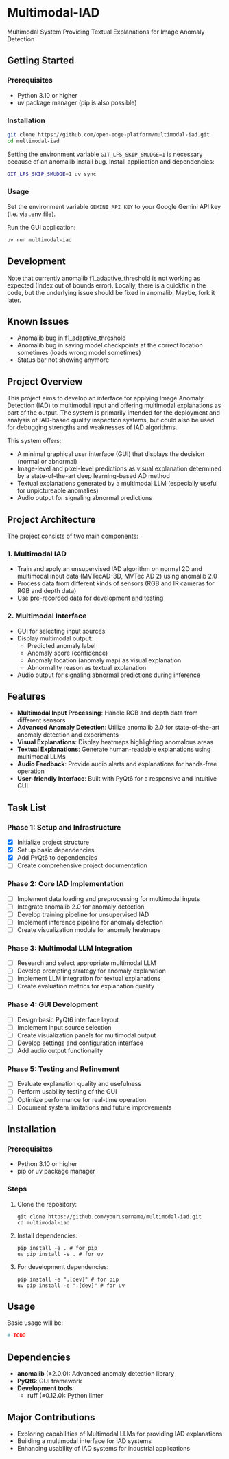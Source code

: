 # Multimodal-IAD

Multimodal System Providing Textual Explanations for Image Anomaly Detection


## Getting Started

### Prerequisites

- Python 3.10 or higher
- uv package manager (pip is also possible)

### Installation
```bash
git clone https://github.com/open-edge-platform/multimodal-iad.git
cd multimodal-iad
```

Setting the environment variable `GIT_LFS_SKIP_SMUDGE=1` is necessary because of an anomalib install bug.
Install application and dependencies:
```bash
GIT_LFS_SKIP_SMUDGE=1 uv sync
```

### Usage
Set the environment variable `GEMINI_API_KEY` to your Google Gemini API key (i.e. via .env file).

Run the GUI application:
```bash
uv run multimodal-iad
```

## Development
Note that currently anomalib f1_adaptive_threshold is not working as expected (Index out of bounds error).
Locally, there is a quickfix in the code, but the underlying issue should be fixed in anomalib.
Maybe, fork it later.


## Known Issues
- Anomalib bug in f1_adaptive_threshold
- Anomalib bug in saving model checkpoints at the correct location sometimes (loads wrong model sometimes)
- Status bar not showing anymore


## Project Overview

This project aims to develop an interface for applying Image Anomaly Detection (IAD) to multimodal input and offering multimodal explanations as part of the output. 
The system is primarily intended for the deployment and analysis of IAD-based quality inspection systems, but could also be used for debugging strengths and weaknesses of IAD algorithms.

This system offers:
- A minimal graphical user interface (GUI) that displays the decision (normal or abnormal)
- Image-level and pixel-level predictions as visual explanation determined by a state-of-the-art deep learning-based AD method
- Textual explanations generated by a multimodal LLM (especially useful for unpictureable anomalies)
- Audio output for signaling abnormal predictions

## Project Architecture

The project consists of two main components:

### 1. Multimodal IAD
- Train and apply an unsupervised IAD algorithm on normal 2D and multimodal input data (MVTecAD-3D, MVTec AD 2) using anomalib 2.0
- Process data from different kinds of sensors (RGB and IR cameras for RGB and depth data)
- Use pre-recorded data for development and testing

### 2. Multimodal Interface
- GUI for selecting input sources
- Display multimodal output:
  - Predicted anomaly label
  - Anomaly score (confidence)
  - Anomaly location (anomaly map) as visual explanation
  - Abnormality reason as textual explanation
- Audio output for signaling abnormal predictions during inference

## Features

- **Multimodal Input Processing**: Handle RGB and depth data from different sensors
- **Advanced Anomaly Detection**: Utilize anomalib 2.0 for state-of-the-art anomaly detection and experiments
- **Visual Explanations**: Display heatmaps highlighting anomalous areas
- **Textual Explanations**: Generate human-readable explanations using multimodal LLMs
- **Audio Feedback**: Provide audio alerts and explanations for hands-free operation
- **User-friendly Interface**: Built with PyQt6 for a responsive and intuitive GUI

## Task List

### Phase 1: Setup and Infrastructure
- [x] Initialize project structure
- [x] Set up basic dependencies
- [x] Add PyQt6 to dependencies
- [ ] Create comprehensive project documentation

### Phase 2: Core IAD Implementation
- [ ] Implement data loading and preprocessing for multimodal inputs
- [ ] Integrate anomalib 2.0 for anomaly detection
- [ ] Develop training pipeline for unsupervised IAD
- [ ] Implement inference pipeline for anomaly detection
- [ ] Create visualization module for anomaly heatmaps

### Phase 3: Multimodal LLM Integration
- [ ] Research and select appropriate multimodal LLM
- [ ] Develop prompting strategy for anomaly explanation
- [ ] Implement LLM integration for textual explanations
- [ ] Create evaluation metrics for explanation quality

### Phase 4: GUI Development
- [ ] Design basic PyQt6 interface layout
- [ ] Implement input source selection
- [ ] Create visualization panels for multimodal output
- [ ] Develop settings and configuration interface
- [ ] Add audio output functionality

### Phase 5: Testing and Refinement
- [ ] Evaluate explanation quality and usefulness
- [ ] Perform usability testing of the GUI
- [ ] Optimize performance for real-time operation
- [ ] Document system limitations and future improvements

## Installation

### Prerequisites
- Python 3.10 or higher
- pip or uv package manager

### Steps
1. Clone the repository:
   ```
   git clone https://github.com/yourusername/multimodal-iad.git
   cd multimodal-iad
   ```

2. Install dependencies:
   ```
   pip install -e . # for pip
   uv pip install -e . # for uv
   ```

3. For development dependencies:
   ```
   pip install -e ".[dev]" # for pip
   uv pip install -e ".[dev]" # for uv
   ```

## Usage
Basic usage will be:

```python
# TODO
```

## Dependencies

- **anomalib** (≥2.0.0): Advanced anomaly detection library
- **PyQt6**: GUI framework
- **Development tools**:
  - ruff (≥0.12.0): Python linter

## Major Contributions

- Exploring capabilities of Multimodal LLMs for providing IAD explanations
- Building a multimodal interface for IAD systems
- Enhancing usability of IAD systems for industrial applications
